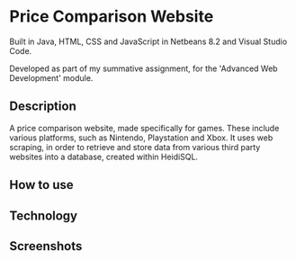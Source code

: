 # Price Comparison Website
Built in Java, HTML, CSS and JavaScript in Netbeans 8.2 and Visual Studio Code.

Developed as part of my summative assignment, for the 'Advanced Web Development' module.

## Description

A price comparison website, made specifically for games. These include various platforms, such as Nintendo, Playstation and Xbox.
It uses web scraping, in order to retrieve and store data from various third party websites into a database, created within HeidiSQL. 

## How to use


## Technology


## Screenshots
